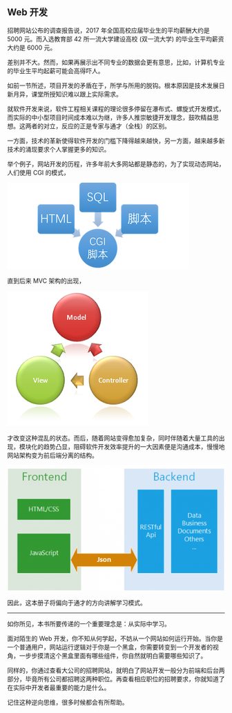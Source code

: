 ## Web 开发

招聘网站公布的调查报告说，2017 年全国高校应届毕业生的平均薪酬大约是 5000 元。而入选教育部 42 所一流大学建设高校 (双一流大学) 的毕业生平均薪资大约是 6000 元。

差别并不大。然而，如果再展示出不同专业的数据会更有意思，比如，计算机专业的毕业生平均起薪可能会高得吓人。





如前一节所述，项目开发的矛盾在于，所学与所用的脱钩。根本原因是技术发展日新月异，课堂所授知识难以跟上实际需求。

就软件开发来说，软件工程相关课程的理论很多停留在瀑布式、螺旋式开发模式，而实际的中小型项目时间成本难以为继，许多人推崇敏捷开发理念，鼓吹精益思想。这两者的对立，反应的正是专家与通才（全栈）的区别。

一方面，技术的革新使得软件开发的门槛下降得越来越快，另一方面，越来越多新技术的涌现要求个人掌握更多的知识。

举个例子，网站开发的历程，许多年前大多网站都是静态的，为了实现动态网站，人们使用 CGI 的模式，

![](/assets/CGI.png)

直到后来 MVC 架构的出现，

![](/assets/MVC.png)

才改变这种混乱的状态。而后，随着网站变得愈加复杂，同时伴随着大量工具的出现，模块化的趋势凸显，阻碍软件开发效率提升的一大因素便是沟通成本，慢慢地网站架构变为前后端分离的结构。

![](/assets/frontend-backend.png)

因此，这本册子将偏向于通才的方向讲解学习模式。



***



如你所见，本书所要传递的一个重要理念是：从实际中学习。

面对陌生的 Web 开发，你不知从何学起，不妨从一个网站如何运行开始。当你是一个普通用户，网站运行逻辑对于你是一个黑盒，你需要转变到一个开发者的视角，一步步摸清这个黑盒里面有哪些组件，你自然就明白需要哪些知识了。

同样的，你通过查看大公司的招聘网站，就明白了网站开发一般分为前端和后台两部分，毕竟所有公司都招聘这两种职位。再查看相应职位的招聘要求，你就知道了在实际中开发者最重要的能力是什么。

记住这种逆向思维，很多时候都会有所帮助。